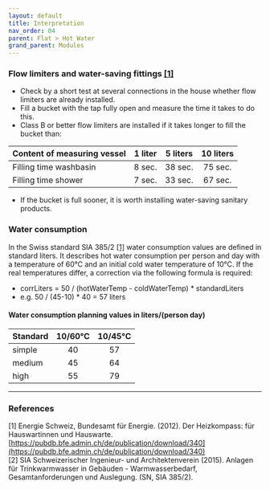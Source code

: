 ```yaml
---
layout: default
title: Interpretation
nav_order: 04
parent: Flat > Hot Water
grand_parent: Modules
---
```


### Flow limiters and water-saving fittings <a href="#inter_heatcompass">[1]</a>
- Check by a short test at several connections in the house whether flow limiters are already installed.
- Fill a bucket with the tap fully open and measure the time it takes to do this.
- Class B or better flow limiters are installed if it takes longer to fill the bucket than:

| Content of measuring vessel      | 1 liter | 5 liters | 10 liters |
|:---------------------------------|:-------:|:--------:|:---------:|
| Filling time washbasin           | 8 sec.  | 38 sec.  | 75 sec.   |
| Filling time shower              | 7 sec.  | 33 sec.  | 67 sec.   |

- If the bucket is full sooner, it is worth installing water-saving sanitary products.

### Water consumption
In the Swiss standard SIA 385/2 <a href="#inter_sia385">[1]</a> water consumption values are defined in standard liters. It describes hot water consumption per person and day with a temperature of 60°C and an initial cold water temperature of 10°C.
If the real temperatures differ, a correction via the following formula is required:
- corrLiters = 50 / (hotWaterTemp - coldWaterTemp) * standardLiters
- e.g. 50 / (45-10) * 40 = 57 liters


#### Water consumption planning values in liters/(person day)

| Standard | 10/60°C | 10/45°C |
|:---------|:-------:|:-------:|
| simple   | 40      | 57      |
| medium   | 45      | 64      |
| high     | 55      | 79      |
 
<hr>

### References
<a id="inter_heatcompass">[1]</a> Energie Schweiz, Bundesamt für Energie. (2012). Der Heizkompass: für Hauswartinnen und Hauswarte.[https://pubdb.bfe.admin.ch/de/publication/download/340](https://pubdb.bfe.admin.ch/de/publication/download/340)<br>
<a id="inter_sia385">[2]</a> SIA Schweizerischer Ingenieur- und Architektenverein (2015). Anlagen für Trinkwarmwasser in Gebäuden - Warmwasserbedarf, Gesamtanforderungen und Auslegung. (SN, SIA 385/2).<br>
